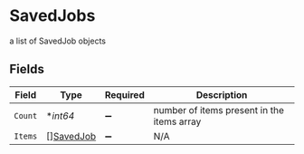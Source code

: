 # SavedJobs

a list of SavedJob objects


## Fields

| Field                                         | Type                                          | Required                                      | Description                                   |
| --------------------------------------------- | --------------------------------------------- | --------------------------------------------- | --------------------------------------------- |
| `Count`                                       | **int64*                                      | :heavy_minus_sign:                            | number of items present in the items array    |
| `Items`                                       | [][SavedJob](../../models/shared/savedjob.md) | :heavy_minus_sign:                            | N/A                                           |